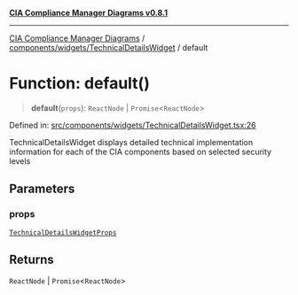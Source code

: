 [**CIA Compliance Manager Diagrams v0.8.1**](../../../../README.md)

***

[CIA Compliance Manager Diagrams](../../../../modules.md) / [components/widgets/TechnicalDetailsWidget](../README.md) / default

# Function: default()

> **default**(`props`): `ReactNode` \| `Promise`\<`ReactNode`\>

Defined in: [src/components/widgets/TechnicalDetailsWidget.tsx:26](https://github.com/Hack23/cia-compliance-manager/blob/4236f4375d9cfb0505c191818eeb5443ec527132/src/components/widgets/TechnicalDetailsWidget.tsx#L26)

TechnicalDetailsWidget displays detailed technical implementation information
for each of the CIA components based on selected security levels

## Parameters

### props

[`TechnicalDetailsWidgetProps`](../interfaces/TechnicalDetailsWidgetProps.md)

## Returns

`ReactNode` \| `Promise`\<`ReactNode`\>
